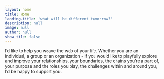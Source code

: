 ```yaml
---
layout: home
title: Home
landing-title: 'what will be different tomorrow?'
description: null
image: null
author: null
show_tile: false
---
```


I’d like to help you weave the web of your life. Whether you are an individual, a group or an organization - if you would like to playfully explore and improve your relationships, your boundaries, the chains you’re a part of, your purpose and the roles you play,  the challenges within and around you, I’d be happy to support you.
